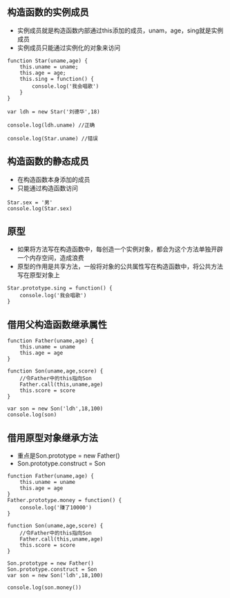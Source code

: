 ## 构造函数的实例成员
- 实例成员就是构造函数内部通过this添加的成员，unam，age，sing就是实例成员
- 实例成员只能通过实例化的对象来访问
  
```
function Star(uname,age) {
    this.uname = uname;
    this.age = age;
    this.sing = function() {
        console.log('我会唱歌')
    }
}

var ldh = new Star('刘德华',18)

console.log(ldh.uname) //正确

console.log(Star.uname) //错误
```

## 构造函数的静态成员
- 在构造函数本身添加的成员
- 只能通过构造函数访问
```
Star.sex = '男'
console.log(Star.sex)
```

## 原型
- 如果将方法写在构造函数中，每创造一个实例对象，都会为这个方法单独开辟一个内存空间，造成浪费
- 原型的作用是共享方法，一般将对象的公共属性写在构造函数中，将公共方法写在原型对象上

```
Star.prototype.sing = function() {
    console.log('我会唱歌')
}
```
## 借用父构造函数继承属性
```
function Father(uname,age) {
    this.uname = uname
    this.age = age
}

function Son(uname,age,score) {
    //令Father中的this指向Son
    Father.call(this,uname,age)
    this.score = score
}

var son = new Son('ldh',18,100)
console.log(son)
```

## 借用原型对象继承方法
- 重点是Son.prototype = new Father()
- Son.prototype.construct = Son
```
function Father(uname,age) {
    this.uname = uname
    this.age = age
}
Father.prototype.money = function() {
    console.log('赚了10000')
}

function Son(uname,age,score) {
    //令Father中的this指向Son
    Father.call(this,uname,age)
    this.score = score
}

Son.prototype = new Father()
Son.prototype.construct = Son
var son = new Son('ldh',18,100)

console.log(son.money())
```

